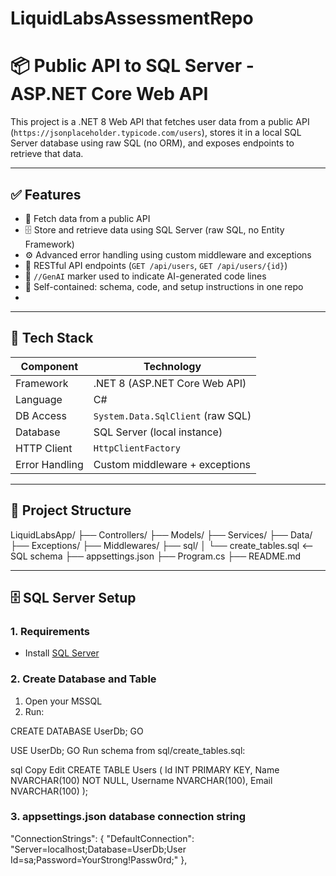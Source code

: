 # LiquidLabsAssessmentRepo

# 📦 Public API to SQL Server - ASP.NET Core Web API

This project is a .NET 8 Web API that fetches user data from a public API (`https://jsonplaceholder.typicode.com/users`), stores it in a local SQL Server database using raw SQL (no ORM), and exposes endpoints to retrieve that data.

---

## ✅ Features

- 🔌 Fetch data from a public API
- 🗄️ Store and retrieve data using SQL Server (raw SQL, no Entity Framework)
- ⚙️ Advanced error handling using custom middleware and exceptions
- 📡 RESTful API endpoints (`GET /api/users`, `GET /api/users/{id}`)
- 🧠 `//GenAI` marker used to indicate AI-generated code lines
- 📁 Self-contained: schema, code, and setup instructions in one repo
- 
- ---

## 🧰 Tech Stack

| Component    | Technology        |
|--------------|-------------------|
| Framework    | .NET 8 (ASP.NET Core Web API) |
| Language     | C#                |
| DB Access    | `System.Data.SqlClient` (raw SQL) |
| Database     | SQL Server (local instance) |
| HTTP Client  | `HttpClientFactory` |
| Error Handling | Custom middleware + exceptions |

---

## 📁 Project Structure

LiquidLabsApp/
├── Controllers/
├── Models/
├── Services/
├── Data/
├── Exceptions/
├── Middlewares/
├── sql/
│ └── create_tables.sql <-- SQL schema
├── appsettings.json
├── Program.cs
├── README.md

---

## 🗄️ SQL Server Setup

### 1. Requirements
- Install [SQL Server](https://learn.microsoft.com/en-us/sql/sql-server/download-sql-server)

  
### 2. Create Database and Table

1. Open your MSSQL
2. Run:

CREATE DATABASE UserDb;
GO

USE UserDb;
GO
Run schema from sql/create_tables.sql:

sql
Copy
Edit
CREATE TABLE Users (
    Id INT PRIMARY KEY,
    Name NVARCHAR(100) NOT NULL,
    Username NVARCHAR(100),
    Email NVARCHAR(100)
);

### 3. appsettings.json database connection string 

"ConnectionStrings": {
    "DefaultConnection": "Server=localhost;Database=UserDb;User Id=sa;Password=YourStrong!Passw0rd;"
  },
